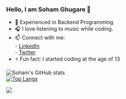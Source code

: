 ### Hello, I am Soham Ghugare 👋


- 🔭 Experienced in Backend Programming
- 🎧 I love listening to music while coding.
- 📫 Connect with me: </br>
        - [LinkedIn](https://www.linkedin.com/in/soham-ghugare) <br>
        - [Twitter]() <br>
- ⚡ Fun fact: I started coding at the age of 13

![Soham's GitHub stats](https://github-readme-stats.vercel.app/api?username=SohamGhugare&show_icons=true&include_all_commits=true&count_private=true&theme=tokyonight) <br>
[![Top Langs](https://github-readme-stats.vercel.app/api/top-langs/?username=SohamGhugare&layout=compact&theme=tokyonight?count_private=true)](https://github.com/anuraghazra/github-readme-stats)


![](https://komarev.com/ghpvc/?username=SohamGhugare)


